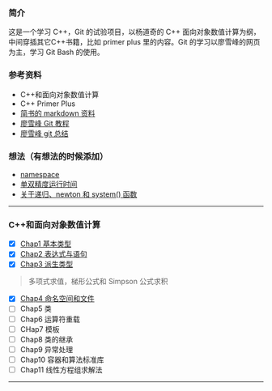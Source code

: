 ### 简介

这是一个学习 C++，Git 的试验项目，以杨道奇的 C++ 面向对象数值计算为纲，中间穿插其它C++书籍，比如 primer plus 里的内容。Git 的学习以廖雪峰的网页为主，学习 Git Bash 的使用。

### 参考资料
- C++和面向对象数值计算
- C++ Primer Plus
- [简书的 markdown 资料](https://www.jianshu.com/p/191d1e21f7ed '简明 markdown 教程')
- [廖雪峰 Git 教程](https://www.liaoxuefeng.com/wiki/0013739516305929606dd18361248578c67b8067c8c017b000 '较详细的 git 教程')
- [廖雪峰 git 总结](https://github.com/hongiii/gitNotes_from_Liao '有 md 和 pdf 格式')

### 想法（有想法的时候添加）
- [namespace](/Chap4/a_few_thought.md 'Chap4 相关')
- [单双精度运行时间](/Chap4/about_runtime.md '单双精度运行时间')
- [关于递归、newton 和 system() 函数](/Chap4/recur_newton_system.md '关于递归、newton 和 system() 函数')
---
### C++和面向对象数值计算
- [x] [Chap1  基本类型](/Chap1)
- [x] [Chap2  表达式与语句](/Chap2)
- [x] [Chap3  派生类型](/Chap3)
> 多项式求值，梯形公式和 Simpson 公式求积
- [x] [Chap4  命名空间和文件](/Chap4)
- [ ] Chap5  类
- [ ] Chap6  运算符重载
- [ ] CHap7  模板
- [ ] Chap8  类的继承
- [ ] Chap9 异常处理
- [ ] Chap10 容器和算法标准库
- [ ] Chap11 线性方程组求解法
---